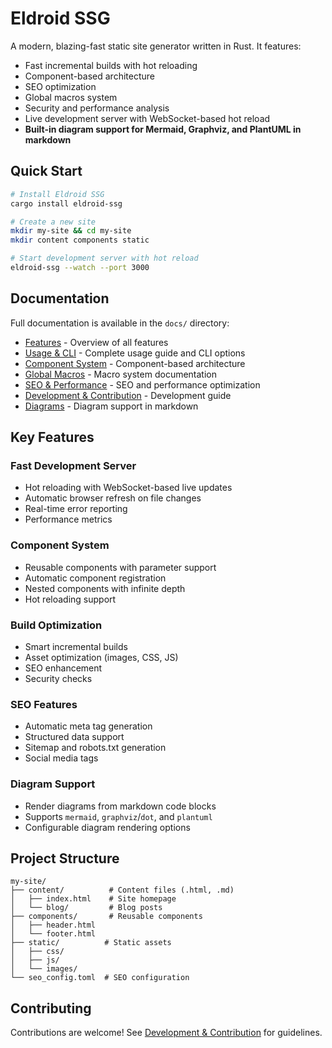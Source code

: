 # Eldroid SSG

A modern, blazing-fast static site generator written in Rust. It features:

- Fast incremental builds with hot reloading
- Component-based architecture
- SEO optimization
- Global macros system
- Security and performance analysis
- Live development server with WebSocket-based hot reload
- **Built-in diagram support for Mermaid, Graphviz, and PlantUML in markdown**

## Quick Start

```bash
# Install Eldroid SSG
cargo install eldroid-ssg

# Create a new site
mkdir my-site && cd my-site
mkdir content components static

# Start development server with hot reload
eldroid-ssg --watch --port 3000
```

## Documentation

Full documentation is available in the `docs/` directory:

- [Features](docs/features.md) - Overview of all features
- [Usage & CLI](docs/usage.md) - Complete usage guide and CLI options
- [Component System](docs/components.md) - Component-based architecture
- [Global Macros](docs/macros.md) - Macro system documentation
- [SEO & Performance](docs/seo_performance.md) - SEO and performance optimization
- [Development & Contribution](docs/development.md) - Development guide
- [Diagrams](docs/diagrams.md) - Diagram support in markdown

## Key Features

### Fast Development Server
- Hot reloading with WebSocket-based live updates
- Automatic browser refresh on file changes
- Real-time error reporting
- Performance metrics

### Component System
- Reusable components with parameter support
- Automatic component registration
- Nested components with infinite depth
- Hot reloading support

### Build Optimization
- Smart incremental builds
- Asset optimization (images, CSS, JS)
- SEO enhancement
- Security checks

### SEO Features
- Automatic meta tag generation
- Structured data support
- Sitemap and robots.txt generation
- Social media tags

### Diagram Support
- Render diagrams from markdown code blocks
- Supports `mermaid`, `graphviz`/`dot`, and `plantuml`
- Configurable diagram rendering options

## Project Structure

```
my-site/
├── content/          # Content files (.html, .md)
│   ├── index.html    # Site homepage
│   └── blog/         # Blog posts
├── components/       # Reusable components
│   ├── header.html
│   └── footer.html
├── static/          # Static assets
│   ├── css/
│   ├── js/
│   └── images/
└── seo_config.toml  # SEO configuration
```

## Contributing

Contributions are welcome! See [Development & Contribution](docs/development.md) for guidelines.